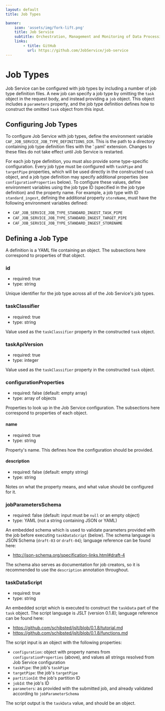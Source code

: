 ```yaml
---
layout: default
title: Job Types

banner:
    icon: 'assets/img/fork-lift.png'
    title: Job Service
    subtitle: Orchestration, Management and Monitoring of Data Processing
    links:
        - title: GitHub
          url: https://github.com/JobService/job-service
---
```


# Job Types

Job Service can be configured with job types by including a number of job type definition files.  A new job can specify a job type by omitting the `task` object in the request body, and instead providing a `job` object.  This object includes a `parameters` property, and the job type definition defines how to construct the omitted `task` object from this input.

## Configuring Job Types

To configure Job Service with job types, define the environment variable `CAF_JOB_SERVICE_JOB_TYPE_DEFINITIONS_DIR`.  This is the path to a directory containing job type definition files with the '.yaml' extension.  Changes to these files do not take effect until Job Service is restarted.

For each job type definition, you must also provide some type-specific configuration.  Every job type must be configured with `taskPipe` and `targetPipe` properties, which will be used directly in the constructed `task` object, and a job type definition may specify additional properties (see `configurationProperties` below).  To configure these values, define environment variables using the job type ID (specified in the job type definition) and the property name.  For example, a job type with ID `standard_ingest`, defining the additional property `storeName`, must have the following environment variables defined:
 
 - `CAF_JOB_SERVICE_JOB_TYPE_STANDARD_INGEST_TASK_PIPE`
 - `CAF_JOB_SERVICE_JOB_TYPE_STANDARD_INGEST_TARGET_PIPE`
 - `CAF_JOB_SERVICE_JOB_TYPE_STANDARD_INGEST_STORENAME`

## Defining a Job Type

A definition is a YAML file containing an object.  The subsections here correspond to properties of that object.

### id

- required: true
- type: string

Unique identifier for the job type across all of the Job Service's job types.

### taskClassifier

- required: true
- type: string

Value used as the `taskClassifier` property in the constructed `task` object.

### taskApiVersion

- required: true
- type: integer

Value used as the `taskClassifier` property in the constructed `task` object.

### configurationProperties

- required: false (default: empty array)
- type: array of objects

Properties to look up in the Job Service configuration.  The subsections here correspond to properties of each object.

#### name

- required: true
- type: string

Property's name.  This defines how the configuration should be provided.

#### description

- required: false (default: empty string)
- type: string

Notes on what the property means, and what value should be configured for it.

### jobParametersSchema

- required: false (default: input must be `null` or an empty object)
- type: YAML (not a string containing JSON or YAML)

An embedded schema which is used to validate parameters provided with the job before executing `taskDataScript` (below).  The schema language is JSON Schema (`draft-03` or `draft-04`); language reference can be found here:

- http://json-schema.org/specification-links.html#draft-4

The schema also serves as documentation for job creators, so it is recommended to use the `description` annotation throughout.

### taskDataScript

- required: true
- type: string

An embedded script which is executed to construct the `taskData` part of the `task` object.  The script language is JSLT (version 0.1.8); language reference can be found here:

- https://github.com/schibsted/jslt/blob/0.1.8/tutorial.md
- https://github.com/schibsted/jslt/blob/0.1.8/functions.md

The script input is an object with the following properties:

- `configuration`: object with property names from `configurationProperties` (above), and values all strings resolved from Job Service configuration
- `taskPipe`: the job's `taskPipe`
- `targetPipe`: the job's `targetPipe`
- `partitionId`: the job's partition ID
- `jobId`: the job's ID
- `parameters`: as provided with the submitted job, and already validated according to `jobParameterSchema`

The script output is the `taskData` value, and should be an object.

